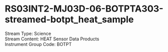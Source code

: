 # RS03INT2-MJ03D-06-BOTPTA303-streamed-botpt_heat_sample

Stream Type: Science<br>
Stream Content: HEAT Sensor Data Products<br>
Instrument Group Code: BOTPT<br>
